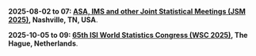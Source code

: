 **2025-08-02 to 07: [ASA, IMS and other Joint Statistical Meetings (JSM 2025)](https://ww2.amstat.org/meetings/jsm/2025/), Nashville, TN, USA**.

**2025-10-05 to 09: [65th ISI World Statistics Congress (WSC 2025)](https://isi-next.org/conferences/isi-wsc2025/), The Hague, Netherlands**.

